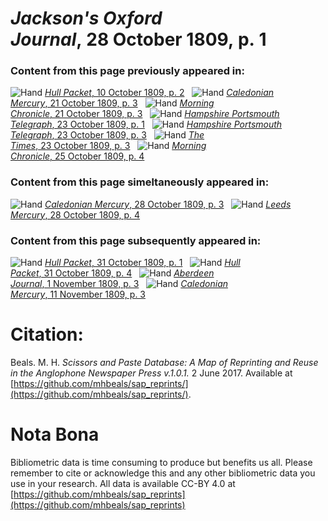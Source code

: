 # *Jackson's Oxford Journal*, 28 October 1809, p. 1  
  
### Content from this page previously appeared in:  
![Hand](http://scissorsandpaste.net/wp-content/uploads/2017/06/smallhandpointer.png) [*Hull Packet*, 10 October 1809, p. 2](https://mhbeals.github.io/sap_html/Hull-Packet/Hull-Packet-10-October-1809-p-2)  
![Hand](http://scissorsandpaste.net/wp-content/uploads/2017/06/smallhandpointer.png) [*Caledonian Mercury*, 21 October 1809, p. 3](https://mhbeals.github.io/sap_html/Caledonian-Mercury/Caledonian-Mercury-21-October-1809-p-3)  
![Hand](http://scissorsandpaste.net/wp-content/uploads/2017/06/smallhandpointer.png) [*Morning Chronicle*, 21 October 1809, p. 3](https://mhbeals.github.io/sap_html/Morning-Chronicle/Morning-Chronicle-21-October-1809-p-3)  
![Hand](http://scissorsandpaste.net/wp-content/uploads/2017/06/smallhandpointer.png) [*Hampshire Portsmouth Telegraph*, 23 October 1809, p. 1](https://mhbeals.github.io/sap_html/Hampshire-Portsmouth-Telegraph/Hampshire-Portsmouth-Telegraph-23-October-1809-p-1)  
![Hand](http://scissorsandpaste.net/wp-content/uploads/2017/06/smallhandpointer.png) [*Hampshire Portsmouth Telegraph*, 23 October 1809, p. 3](https://mhbeals.github.io/sap_html/Hampshire-Portsmouth-Telegraph/Hampshire-Portsmouth-Telegraph-23-October-1809-p-3)  
![Hand](http://scissorsandpaste.net/wp-content/uploads/2017/06/smallhandpointer.png) [*The Times*, 23 October 1809, p. 3](https://mhbeals.github.io/sap_html/The-Times/The-Times-23-October-1809-p-3)  
![Hand](http://scissorsandpaste.net/wp-content/uploads/2017/06/smallhandpointer.png) [*Morning Chronicle*, 25 October 1809, p. 4](https://mhbeals.github.io/sap_html/Morning-Chronicle/Morning-Chronicle-25-October-1809-p-4)  
  
### Content from this page simeltaneously appeared in:  
![Hand](http://scissorsandpaste.net/wp-content/uploads/2017/06/smallhandpointer.png) [*Caledonian Mercury*, 28 October 1809, p. 3](https://mhbeals.github.io/sap_html/Caledonian-Mercury/Caledonian-Mercury-28-October-1809-p-3)  
![Hand](http://scissorsandpaste.net/wp-content/uploads/2017/06/smallhandpointer.png) [*Leeds Mercury*, 28 October 1809, p. 4](https://mhbeals.github.io/sap_html/Leeds-Mercury/Leeds-Mercury-28-October-1809-p-4)  
  
### Content from this page subsequently appeared in:  
![Hand](http://scissorsandpaste.net/wp-content/uploads/2017/06/smallhandpointer.png) [*Hull Packet*, 31 October 1809, p. 1](https://mhbeals.github.io/sap_html/Hull-Packet/Hull-Packet-31-October-1809-p-1)  
![Hand](http://scissorsandpaste.net/wp-content/uploads/2017/06/smallhandpointer.png) [*Hull Packet*, 31 October 1809, p. 4](https://mhbeals.github.io/sap_html/Hull-Packet/Hull-Packet-31-October-1809-p-4)  
![Hand](http://scissorsandpaste.net/wp-content/uploads/2017/06/smallhandpointer.png) [*Aberdeen Journal*, 1 November 1809, p. 3](https://mhbeals.github.io/sap_html/Aberdeen-Journal/Aberdeen-Journal-1-November-1809-p-3)  
![Hand](http://scissorsandpaste.net/wp-content/uploads/2017/06/smallhandpointer.png) [*Caledonian Mercury*, 11 November 1809, p. 3](https://mhbeals.github.io/sap_html/Caledonian-Mercury/Caledonian-Mercury-11-November-1809-p-3)  


# Citation: 

Beals. M. H. *Scissors and Paste Database: A Map of Reprinting and Reuse in the Anglophone Newspaper Press v.1.0.1.* 2 June 2017. Available at [https://github.com/mhbeals/sap_reprints/](https://github.com/mhbeals/sap_reprints/). 

# Nota Bona

Bibliometric data is time consuming to produce but benefits us all. Please remember to cite or acknowledge this and any other bibliometric data you use in your research. All data is available CC-BY 4.0 at [https://github.com/mhbeals/sap_reprints](https://github.com/mhbeals/sap_reprints)